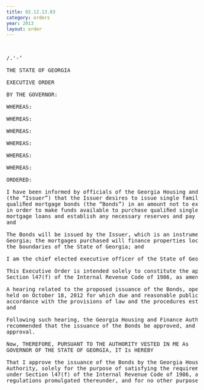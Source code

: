 ```yaml
---
title: 02.12.13.03
category: orders
year: 2013
layout: order
---
```


<pre> 

/.'-‘

THE STATE OF GEORGIA

EXECUTIVE ORDER

BY THE GOVERNOR:

WHEREAS:

WHEREAS:

WHEREAS:

WHEREAS:

WHEREAS:

WHEREAS:

ORDERED:

I have been informed by officials of the Georgia Housing and Finance Authority
(the “Issuer”) that the Issuer desires to issue single family home Ownership
qualiﬁed mortgage bonds (the “Bonds”) in an amount not to exceed $150,000,000
in order to make funds available to purchase qualiﬁed single-family residential
mortgage loans and establish any necessary reserves and pay costs of issuance;
and

The Bonds will be issued by the Issuer, which is an instrumentality of the State of
Georgia; the mortgages purchased will finance properties located entirely within
the boundaries of the State of Georgia; and

I am the chief elected executive officer of the State of Georgia; and

This Executive Order is intended solely to constitute the approval required by
Section l47(f) of the Internal Revenue Code of 1986, as amended; and

A hearing related to the proposed issuance of the Bonds, open to the public, was
held on October 18, 2012 for which due and reasonable public notice was given in
accordance with the provisions of law and the procedures established therefor;
and

Following such hearing, the Georgia Housing and Finance Authority
recommended that the issuance of the Bonds be approved, and requested this
approval.

Now, THEREFORE, PURSUANT TO THE AUTHORITY VESTED IN ME As
GOVERNOR OF THE STATE OF GEORGIA, IT Is HEREBY

That I approve the issuance of the Bonds by the Georgia Housing and Finance
Authority, solely for the purpose of satisfying the requirements for such approval
under Section l47(f) of the Internal Revenue Code of 1986, as amended, and the
regulations promulgated thereunder, and for no other purpose.

</pre>
